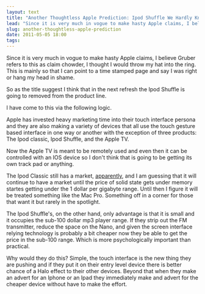 ```yaml
---
layout: text 
title: "Another Thoughtless Apple Prediction: Ipod Shuffle We Hardly Knew Yee"
lead: "Since it is very much in vogue to make hasty Apple claims, I believe Gruber refers to this as claim chowder, I thought I would throw my hat into the ring. This is mainly so that I can point to a time stamped page and say I was right or hang my head in shame."
slug: another-thoughtless-apple-prediction
date: 2011-05-05 18:00 
tags:
---
```

Since it is very much in vogue to make hasty Apple claims, I believe Gruber refers to this as claim chowder, I thought I would throw my hat into the ring. This is mainly so that I can point to a time stamped page and say I was right or hang my head in shame. 

So as the title suggest I think that in the next refresh the Ipod Shuffle is going to removed from the product line. 

I have come to this via the following logic. 

Apple has invested heavy marketing time into their touch interface persona and they are also making a variety of devices that all use the touch gesture based interface in one way or another with the exception of three products: The Ipod classic, Ipod Shuffle, and the Apple TV. 

Now the Apple TV is meant to be remotely used and even then it can be controlled with an IOS device so I don't think that is going to be getting its own track pad or anything. 

The Ipod Classic still has a market, [apparently](https://twitter.com/blankbaby/status/63310902627287040), and I am guessing that it will continue to have a market until the price of solid state gets under memory startes getting under the 1 dollar per gigabyte range. Until then I figure it will be treated something like the Mac Pro. Something off in a corner for those that want it but rarely in the spotlight. 

The Ipod Shuffle's, on the other hand, only advantage is that it is small and it occupies the sub-100 dollar mp3 player range. If they strip out the FM transmitter, reduce the space on the Nano, and given the screen interface relying technology is probably a bit cheaper now they be able to get the price in the sub-100 range. Which is more psychologically important than practical. 

Why would they do this? Simple, the touch interface is the new thing they are pushing and if they put it on their entry level device there is better chance of a Halo effect to their other devices. Beyond that when they make an advert for an Iphone or an Ipad they immediately make and advert for the cheaper device without have to make the effort. 